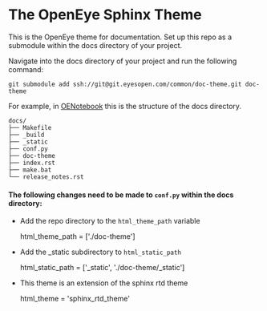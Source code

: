 # The OpenEye Sphinx Theme

This is the OpenEye theme for documentation. Set up this repo as a submodule within the docs directory of your project.

Navigate into the docs directory of your project and run the following command:

    git submodule add ssh://git@git.eyesopen.com/common/doc-theme.git doc-theme


For example, in [OENotebook](https://git.eyesopen.com/projects/OTHER/repos/oenotebook) this is the structure of the docs directory.

```
docs/
├── Makefile
├── _build
├── _static
├── conf.py
├── doc-theme
├── index.rst
├── make.bat
└── release_notes.rst
```

#### The following changes need to be made to `conf.py` within the docs directory:

* Add the repo directory to the `html_theme_path` variable


    html_theme_path = ['./doc-theme']

* Add the _static subdirectory to `html_static_path`


    html_static_path = ['_static', './doc-theme/_static']


* This theme is an extension of the sphinx rtd theme


    html_theme = 'sphinx_rtd_theme'
